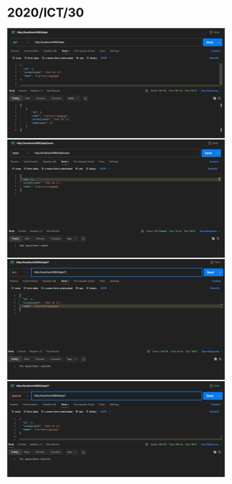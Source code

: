 <h1>2020/ICT/30</h1>

<img src="End Point Check/3.png">
<img src="End Point Check/1.png">
<img src="End Point Check/2.png">
<img src="End Point Check/4.png">
